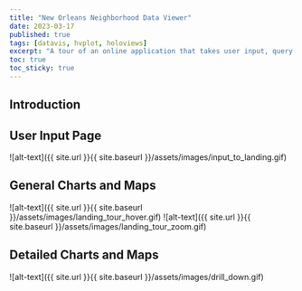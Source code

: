 ```yaml
---
title: "New Orleans Neighborhood Data Viewer"
date: 2023-03-17
published: true
tags: [datavis, hvplot, holoviews]
excerpt: "A tour of an online application that takes user input, query a database, and return charts and maps on specific New Orleans neighborhoods."
toc: true
toc_sticky: true
---
```

## Introduction


## User Input Page

![alt-text]({{ site.url }}{{ site.baseurl }}/assets/images/input_to_landing.gif)

## General Charts and Maps

![alt-text]({{ site.url }}{{ site.baseurl }}/assets/images/landing_tour_hover.gif)
![alt-text]({{ site.url }}{{ site.baseurl }}/assets/images/landing_tour_zoom.gif)

## Detailed Charts and Maps

![alt-text]({{ site.url }}{{ site.baseurl }}/assets/images/drill_down.gif)
